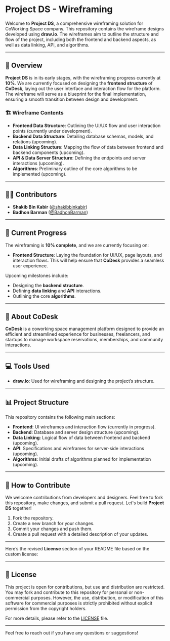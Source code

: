 # Project DS - Wireframing

Welcome to **Project DS**, a comprehensive wireframing solution for CoWorking Space company. This repository contains the wireframe designs developed using **draw.io**. The wireframes aim to outline the structure and flow of the project, including both the frontend and backend aspects, as well as data linking, API, and algorithms.

---

## 📂 Overview

**Project DS** is in its early stages, with the wireframing progress currently at **10%**. We are currently focused on designing the **frontend structure** of **CoDesk**, laying out the user interface and interaction flow for the platform. The wireframe will serve as a blueprint for the final implementation, ensuring a smooth transition between design and development.

### 🏗️ Wireframe Contents

- **Frontend Data Structure**: Outlining the UI/UX flow and user interaction points (currently under development).
- **Backend Data Structure**: Detailing database schemas, models, and relations (upcoming).
- **Data Linking Structure**: Mapping the flow of data between frontend and backend components (upcoming).
- **API & Data Server Structure**: Defining the endpoints and server interactions (upcoming).
- **Algorithms**: Preliminary outline of the core algorithms to be implemented (upcoming).

---

## 🧑‍💻 Contributors

- **Shakib Bin Kabir** ([@shakibbinkabir](https://github.com/shakibbinkabir))
- **Badhon Barman** ([@BadhonBarman](https://github.com/BadhonBarman))

---

## 🚧 Current Progress

The wireframing is **10% complete**, and we are currently focusing on:

- **Frontend Structure**: Laying the foundation for UI/UX, page layouts, and interaction flows. This will help ensure that **CoDesk** provides a seamless user experience.

Upcoming milestones include:
- Designing the **backend structure**.
- Defining **data linking** and **API** interactions.
- Outlining the core **algorithms**.

---

## 💼 About CoDesk

**CoDesk** is a coworking space management platform designed to provide an efficient and streamlined experience for businesses, freelancers, and startups to manage workspace reservations, memberships, and community interactions.

---

## 💻 Tools Used

- **draw.io**: Used for wireframing and designing the project’s structure.

---

## 📊 Project Structure

This repository contains the following main sections:
- **Frontend**: UI wireframes and interaction flow (currently in progress).
- **Backend**: Database and server design structure (upcoming).
- **Data Linking**: Logical flow of data between frontend and backend (upcoming).
- **API**: Specifications and wireframes for server-side interactions (upcoming).
- **Algorithms**: Initial drafts of algorithms planned for implementation (upcoming).

---

## 🌱 How to Contribute

We welcome contributions from developers and designers. Feel free to fork this repository, make changes, and submit a pull request. Let's build **Project DS** together!

1. Fork the repository.
2. Create a new branch for your changes.
3. Commit your changes and push them.
4. Create a pull request with a detailed description of your updates.

---

Here’s the revised **License** section of your README file based on the custom license:

---

## 📄 License

This project is open for contributions, but use and distribution are restricted. You may fork and contribute to this repository for personal or non-commercial purposes. However, the use, distribution, or modification of this software for commercial purposes is strictly prohibited without explicit permission from the copyright holders.

For more details, please refer to the [LICENSE](LICENSE) file.

---

Feel free to reach out if you have any questions or suggestions!
